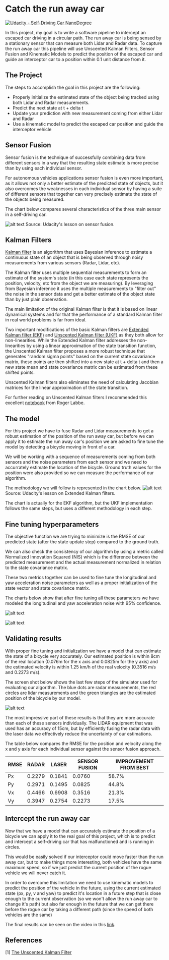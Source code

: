 # Catch the run away car
[![Udacity - Self-Driving Car NanoDegree](https://s3.amazonaws.com/udacity-sdc/github/shield-carnd.svg)](http://www.udacity.com/drive)


In this project, my goal is to write a software pipeline to intercept an escaped car driving in a circular path. The run away car is being sensed by a stationary sensor that can measure both Lidar and Radar data. To capture the run away car this pipeline will use Unscented Kalman Filters, Sensor Fusion and Kinematic Models to predict the position of the escaped car and guide an interceptor car to a position within 0.1 unit distance from it.

## The Project

The steps to accomplish the goal in this project are the following:

* Properly initialize the estimated state of the object being tracked using both Lidar and Radar measurements.
* Predict the next state at t + delta t
* Update your prediction with new measurement coming from either Lidar and Radar
* Use a kinematic model to predict the escaped car position and guide the interceptor vehicle

## Sensor Fusion

Sensor fusion is the technique of successfully combining data from different sensors in a way that the resulting state estimate is more precise than by using each individual sensor.

For autonomous vehicles applications sensor fusion is even more important, as it allows not only a better estimate of the predicted state of objects, but it also overcomes the weaknesses in each individual sensor by having a suite of different sensors that together can very precisely estimate the state of the objects being measured.

The chart below compares several characteristics of the three main sensor in a self-driving car.

![alt text][image1]
Source: Udacity's lesson on sensor fusion.

## Kalman Filters

[Kalman filter](https://en.wikipedia.org/wiki/Kalman_filter) is an algorithm that uses Bayesian inference to estimate a continuous state of an object that is being observed through noisy measurements from various sensors (Radar, Lidar, etc).

The Kalman filter uses multiple sequential measurements to form an estimate of the system's state (in this case each state represents the position, velocity, etc from the object we are measuring). By leveraging from Bayesian inference it uses the multiple measurements to "filter out" the noise in the sensor data and get a better estimate of the object state than by just plain observation.

The main limitation of the original Kalman filter is that it is based on linear dynamical systems and for that the performance of a standard Kalman filter in real world problems is far from ideal.

Two important modifications of the basic Kalman filters are [Extended Kalman filter (EKF)](https://en.wikipedia.org/wiki/Extended_Kalman_filter) and [Unscented Kalman filter (UKF)](https://en.wikipedia.org/wiki/Kalman_filter#Unscented_Kalman_filter) as they both allow for non-linearities. While the Extended Kalman filter addresses the non-linearities by using a linear approximation of the state transition function, the Unscented Kalman filter proposes a more robust technique that generates "random sigma points" based on the current state covariance matrix, these points are then shifted into a new state at t + delta t and then a new state mean and state covariance matrix can be estimated from these shifted points.

Unscented Kalman filters also eliminates the need of calculating Jacobian matrices for the linear approximation of the state transition.

For further reading on Unscented Kalman filters I recommended this excellent [notebook](https://github.com/rlabbe/Kalman-and-Bayesian-Filters-in-Python/blob/master/10-Unscented-Kalman-Filter.ipynb) from Roger Labbe.


## The model

For this project we have to fuse Radar and Lidar measurements to get a robust estimation of the position of the run away car, but before we can apply it to estimate the run away car's position we are asked to fine tune the model by detecting a bicycle moving in front of a car.

We will be  working with a sequence of measurements coming from both sensors and the noise parameters from each sensor and we need to accurrately estimate the location of the bicycle. Ground truth values for the position were also provided so we can measure the performance of our algorithm.

The methodology we will follow is represented in the chart below.
![alt text][image2]
Source: Udacity's lesson on Extended Kalman filters.

The chart is actually for the EKF algorithm, but the UKF implementation follows the same steps, but uses a different methodology in each step.


## Fine tuning hyperparameters

The objective function we are trying to minimize is the RMSE of our predicted state (after the state update step) compared to the ground truth.

We can also check the consistency of our algorithm by using a metric called Normalized Innovation Squared (NIS) which is the difference between the predicted measurement and the actual measurement normalized in relation to the state covariance matrix.

These two metrics together can be used to fine tune the longitudinal and yaw acceleration noise parameters as well as a proper initialization of the state vector and state covariance matrix.

The charts below show that after fine tuning all these parameters we have modeled the longitudinal and yaw acceleration noise with 95% confidence.

![alt text][image3]

![alt text][image4]

## Validating results

With proper fine tuning and initialization we have a model that can estimate the state of a bicycle very accurately. Our estimated position is within 8cm of the real location (0.076m for the x axis and 0.0825m for the y axis) and the estimated velocity is within 1.25 km/h of the real velocity (0.3516 m/s and 0.2273 m/s).

The screen shot below shows the last few steps of the simulator used for evaluating our algorithm. The blue dots are radar measurements, the red circles are lidar measurements and the green triangles are the estimated position of the bicycle by our model.

![alt text][image5]

The most impressive part of these results is that they are more accurate than each of these sensors individually. The LIDAR equipment that was used has an accuracy of 15cm, but by efficiently fusing the radar data with the laser data we effectively reduce the uncertainty of our estimations.

The table below compares the RMSE for the position and velocity along the x and y axis for each individual sensor against the sensor fusion approach.



|RMSE | RADAR | LASER  | SENSOR FUSION | IMPROVEMENT FROM BEST |
|-----|-------|--------|---------------|-----------------------|
|Px   | 0.2279| 0.1841 | 0.0760        | 58.7%                 |
|Py   | 0.2971| 0.1495 | 0.0825        | 44.8%                 |
|Vx   | 0.4466| 0.6908 | 0.3516        | 21.3%                 |
|Vy   | 0.3947| 0.2754 | 0.2273        | 17.5%                 |



## Intercept the run away car

Now that we have a model that can accurately estimate the position of a bicycle we can apply it to the real goal of this project, which is to predict and intercept a self-driving car that has malfunctioned and is running in circles.

This would be easily solved if our interceptor could move faster than the run away car, but to make things more interesting, both vehicles have the same maximum speed, so if we just predict the current position of the rogue vehicle we will never catch it.

In order to overcome this limitation we need to use kinematic models to predict the position of the vehicle in the future, using the current estimated state (px, py, v and yaw) to predict it's location in a future step that is close enough to the current observation (so we won't allow the run away car to change it's path) but also far enough in the future that we can get there before the rogue car by taking a different path (since the speed of both vehicles are the same)

The final results can be seen on the video in this [link](./videos/project_video.mp4).

## References
[1] [The Unscented Kalman Filter](https://github.com/rlabbe/Kalman-and-Bayesian-Filters-in-Python/blob/master/10-Unscented-Kalman-Filter.ipynb)


[//]: # (Image References)

[image1]: ./images/sensors.png "Sensor Comparison"
[image2]: ./images/model.png "Sensor fusion model"
[image3]: ./images/radar_nis.png "Radar NIS"
[image4]: ./images/laser_nis.png "Laser NIS"
[image5]: ./images/sim_screenshot.png "Laser NIS"
